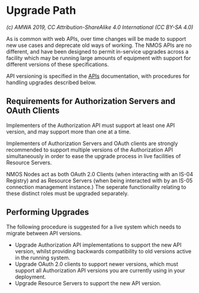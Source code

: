# Upgrade Path

_(c) AMWA 2019, CC Attribution-ShareAlike 4.0 International (CC BY-SA 4.0)_

As is common with web APIs, over time changes will be made to support new use cases and deprecate old ways of working. The NMOS APIs are no different, and have been designed to permit in-service upgrades across a facility which may be running large amounts of equipment with support for different versions of these specifications.

API versioning is specified in the [APIs](2.0.%20APIs.md) documentation, with procedures for handling upgrades described below.

## Requirements for Authorization Servers and OAuth Clients

Implementers of the Authorization API must support at least one API version, and may support more than one at a time.

Implementers of Authorization Servers and OAuth clients are strongly recommended to support multiple versions of the Authorization API simultaneously in order to ease the upgrade process in live facilities of Resource Servers.

NMOS Nodes act as both OAuth 2.0 Clients (when interacting with an IS-04 Registry) and as Resource Servers (when being interacted with by an IS-05 connection management instance.) The seperate functionality relating to these distinct roles must be upgraded separately.

## Performing Upgrades

The following procedure is suggested for a live system which needs to migrate between API versions.

* Upgrade Authorization API implementations to support the new API version, whilst providing backwards compatibility to old versions active in the running system.
* Upgrade OAuth 2.0 clients to support newer versions, which must support all Authorization API versions you are currently using in your deployment.
* Upgrade Resource Servers to support the new API version.